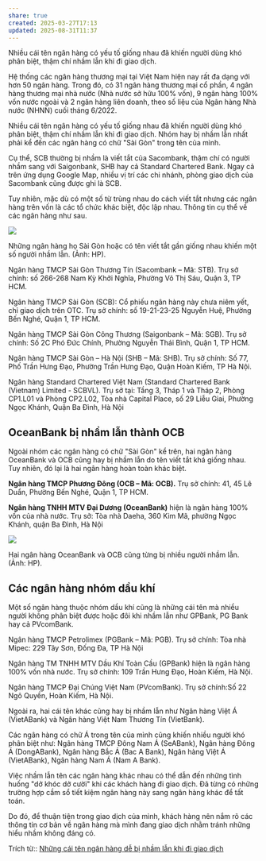 ```yaml
---
share: true
created: 2025-03-27T17:13
updated: 2025-08-31T11:37
---
```


Nhiều cái tên ngân hàng có yếu tố giống nhau đã khiến người dùng khó phân biệt, thậm chí nhầm lẫn khi đi giao dịch.

Hệ thống các ngân hàng thương mại tại Việt Nam hiện nay rất đa dạng với hơn 50 ngân hàng. Trong đó, có 31 ngân hàng thương mại cổ phần, 4 ngân hàng thương mại nhà nước (Nhà nước sở hữu 100% vốn), 9 ngân hàng 100% vốn nước ngoài và 2 ngân hàng liên doanh, theo số liệu của Ngân hàng Nhà nước (NHNN) cuối tháng 6/2022.

Nhiều cái tên ngân hàng có yếu tố giống nhau đã khiến người dùng khó phân biệt, thậm chí nhầm lẫn khi đi giao dịch. Nhóm hay bị nhầm lẫn nhất phải kể đến các ngân hàng có chữ "Sài Gòn" trong tên của mình.

Cụ thể, SCB thường bị nhầm là viết tắt của Sacombank, thậm chí có người nhầm sang với Saigonbank, SHB hay cả Standard Chartered Bank. Ngay cả trên ứng dụng Google Map, nhiều vị trí các chi nhánh, phòng giao dịch của Sacombank cũng được ghi là SCB.

Tuy nhiên, mặc dù có một số từ trùng nhau do cách viết tắt nhưng các ngân hàng trên vốn là các tổ chức khác biệt, độc lập nhau. Thông tin cụ thể về các ngân hàng như sau.

![](https://cdn.vietnambiz.vn/1881912202208555/images/2022/10/09/screen-shot-2022-10-09-at-083953-20221009084020157.png?width=700)

Những ngân hàng họ Sài Gòn hoặc có tên viết tắt gần giống nhau khiến một số người nhầm lẫn. (Ảnh: HP).

Ngân hàng TMCP Sài Gòn Thương Tín (Sacombank – Mã: STB). Trụ sở chính: số 266-268 Nam Kỳ Khởi Nghĩa, Phường Võ Thị Sáu, Quận 3, TP HCM.

Ngân hàng TMCP Sài Gòn (SCB): Cổ phiếu ngân hàng này chưa niêm yết, chỉ giao dịch trên OTC. Trụ sở chính: số 19-21-23-25 Nguyễn Huệ, Phường Bến Nghé, Quận 1, TP HCM.

Ngân hàng TMCP Sài Gòn Công Thương (Saigonbank – Mã: SGB). Trụ sở chính: Số 2C Phó Đức Chính, Phường Nguyễn Thái Bình, Quận 1, TP HCM.

Ngân hàng TMCP Sài Gòn – Hà Nội (SHB – Mã: SHB). Trụ sở chính: Số 77, Phố Trần Hưng Đạo, Phường Trần Hưng Đạo, Quận Hoàn Kiếm, TP Hà Nội.

Ngân hàng Standard Chartered Việt Nam (Standard Chartered Bank (Vietnam) Limited - SCBVL). Trụ sở tại: Tầng 3, Tháp 1 và Tháp 2, Phòng CP1.L01 và Phòng CP2.L02, Tòa nhà Capital Place, số 29 Liễu Giai, Phường Ngọc Khánh, Quận Ba Đình, Hà Nội

## OceanBank bị nhầm lẫn thành OCB

Ngoài nhóm các ngân hàng có chữ "Sài Gòn" kể trên, hai ngân hàng OceanBank và OCB cũng hay bị nhầm lẫn do tên viết tắt khá giống nhau. Tuy nhiên, đó lại là hai ngân hàng hoàn toàn khác biệt.

**Ngân hàng TMCP Phương Đông (OCB – Mã: OCB).** Trụ sở chính: 41, 45 Lê Duẩn, Phường Bến Nghé, Quận 1, TP HCM.

**Ngân hàng TNHH MTV Đại Dương (OceanBank)** hiện là ngân hàng 100% vốn của nhà nước. Trụ sở: Tòa nhà Daeha, 360 Kim Mã, phường Ngọc Khánh, quận Ba Đình, Hà Nội

![](https://cdn.vietnambiz.vn/1881912202208555/images/2022/10/09/screen-shot-2022-10-09-at-081939-20221009081951242.png?width=700)

Hai ngân hàng OceanBank và OCB cũng từng bị nhiều người nhầm lẫn. (Ảnh: HP).

## Các ngân hàng nhóm dầu khí

Một số ngân hàng thuộc nhóm dầu khí cũng là những cái tên mà nhiều người không phân biệt được hoặc đôi khi nhầm lẫn như GPBank, PG Bank hay cả PVcomBank.

Ngân hàng TMCP Petrolimex (PGBank – Mã: PGB). Trụ sở chính: Tòa nhà Mipec: 229 Tây Sơn, Đống Đa, TP Hà Nội

Ngân hàng TM TNHH MTV Dầu Khí Toàn Cầu (GPBank) hiện là ngân hàng 100% vốn nhà nước. Trụ sở chính: 109 Trần Hưng Đạo, Hoàn Kiếm, Hà Nội.

Ngân hàng TMCP  Đại Chúng Việt Nam (PVcomBank). Trụ sở chính:Số 22 Ngô Quyền, Hoàn Kiếm, Hà Nội.

Ngoài ra, hai cái tên khác cũng hay bị nhầm lẫn như Ngân hàng Việt Á (VietABank) và Ngân hàng Việt Nam Thương Tín (VietBank).

Các ngân hàng có chữ Á trong tên của mình cũng khiến nhiều người khó phân biệt như: Ngân hàng TMCP Đông Nam Á (SeABank), Ngân hàng Đông Á (DongABank), Ngân hàng Bắc Á (Bac A Bank), Ngân hàng Việt Á (VietABank), Ngân hàng Nam Á (Nam A Bank).

Việc nhầm lẫn tên các ngân hàng khác nhau có thể dẫn đến những tình huống "dở khóc dở cười" khi các khách hàng đi giao dịch. Đã từng có những trường hợp cầm sổ tiết kiệm ngân hàng này sang ngân hàng khác để tất toán.

Do đó, để thuận tiện trong giao dịch của mình, khách hàng nên nắm rõ các thông tin cơ bản về ngân hàng mà mình đang giao dịch nhằm tránh những hiểu nhầm không đáng có.

Trích từ:: [Những cái tên ngân hàng dễ bị nhầm lẫn khi đi giao dịch](https://vietnambiz.vn/nhung-cai-ten-ngan-hang-de-bi-nham-lan-khi-di-giao-dich-202210984413136.htm)
